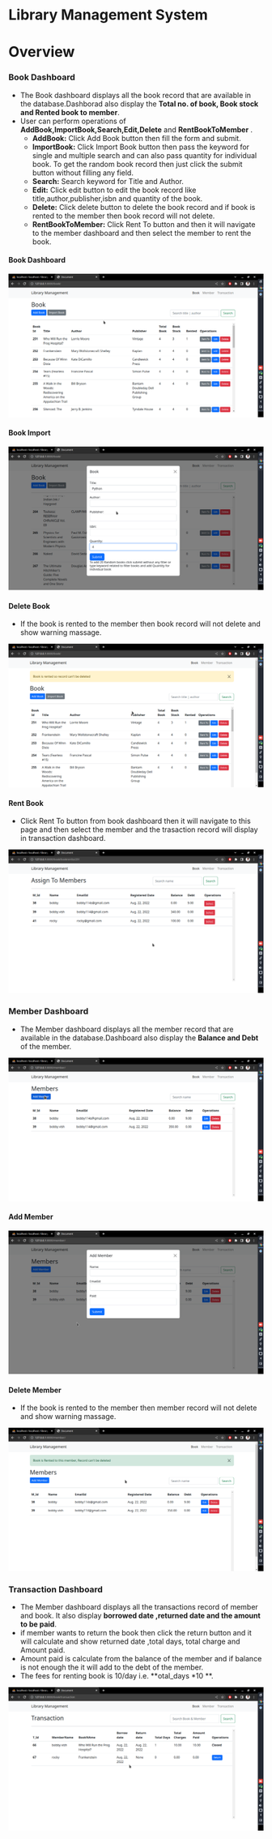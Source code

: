 # Library Management System


# Overview

### Book Dashboard
* The Book dashboard displays all the book record that are available in the database.Dashborad also display the **Total no. of book, Book stock and Rented book to member**.
* User can perform operations of **AddBook,ImportBook,Search,Edit,Delete** and **RentBookToMember** .
    * **AddBook:** Click Add Book button then fill the form and submit. 
    * **ImportBook:** Click Import Book button then pass the keyword for single and multiple search and can also pass quantity for individual book. To get the random book record then just click the submit button without filling any field.
    * **Search:** Search keyword for Title and Author.
    * **Edit:** Click edit button to edit the book record like title,author,publisher,isbn and quantity of the book.
    * **Delete:** Click delete button to delete the book record and if book is rented to the member then book record will not delete.
    * **RentBookToMember:** Click Rent To button and then it will navigate to the member dashboard and then select the member to rent the book.

#### Book Dashboard
![404 Image Not Found](https://github.com/bobbyvish/Library_Management_system/blob/master/images/Book.png)

#### Book Import
![404 Image Not Found](https://github.com/bobbyvish/Library_Management_system/blob/master/images/BookImport.png)

#### Delete Book
* If the book is rented to the member then book record will not delete and show warning massage.

![404 Image Not Found](https://github.com/bobbyvish/Library_Management_system/blob/master/images/BookDelete.png)

#### Rent Book
* Click Rent To button from book dashboard then it will navigate to this page and then select the member and the trasaction record will display in transaction dashboard.

![404 Image Not Found](https://github.com/bobbyvish/Library_Management_system/blob/master/images/BookRentto.png)

### Member Dashboard
* The Member dashboard displays all the member record that are available in the database.Dashboard also display the **Balance and Debt** of the member.

![404 Image Not Found](https://github.com/bobbyvish/Library_Management_system/blob/master/images/Member.png)

#### Add Member
![404 Image Not Found](https://github.com/bobbyvish/Library_Management_system/blob/master/images/MemberAdd.png)

#### Delete Member
* If the book is rented to the member then member record will not delete and show warning massage.

![404 Image Not Found](https://github.com/bobbyvish/Library_Management_system/blob/master/images/MemberDelete.png)

### Transaction Dashboard
* The Member dashboard displays all the transactions record of member and book. It also display  **borrowed date ,returned date and the amount to be paid**.
* if member wants to return the book then click the return button and it will calculate and show returned date ,total days, total charge and Amount paid. 
* Amount paid is calculate from the balance of the member and if balance is not enough the it will add to the debt of the member.
* The fees for renting book is 10/day i.e.  **otal_days *10 **.

![404 Image Not Found](https://github.com/bobbyvish/Library_Management_system/blob/master/images/Transactions.png)

